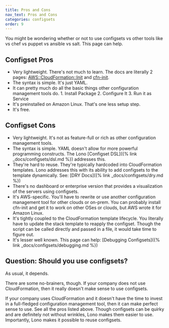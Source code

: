 ```yaml
---
title: Pros and Cons
nav_text: Pros and Cons
categories: configsets
order: 9
---
```


You might be wondering whether or not to use configsets vs other tools like vs chef vs puppet vs ansible vs salt. This page can help.

## Configset Pros

* Very lightweight. There's not much to learn. The docs are literally 2 pages: [AWS::CloudFormation::Init](https://docs.aws.amazon.com/AWSCloudFormation/latest/UserGuide/aws-resource-init.html) and [cfn-init](https://docs.aws.amazon.com/AWSCloudFormation/latest/UserGuide/cfn-init.html).
* The syntax is simple. It's just YAML.
* It can pretty much do all the basic things other configuration management tools do. 1. Install Package 2. Configure It 3. Run it as Service
* It's preinstalled on Amazon Linux. That's one less setup step.
* It's free.

## Configset Cons

* Very lightweight. It's not as feature-full or rich as other configuration management tools.
* The syntax is simple. YAML doesn't allow for more powerful programming constructs. The Lono [Configset DSL]({% link _docs/configsets/dsl.md %}) addresses this.
* They're hard to reuse. They're typically hardcoded into CloudFormation templates.  Lono addresses this with its ability to add configsets to the template dynamically. See: [DRY Docs]({% link _docs/configsets/dry.md %})
* There's no dashboard or enterprise version that provides a visualization of the servers using configsets.
* It's AWS-specific. You'll have to rewrite or use another configuration management tool for other clouds or on-prem. You can probably install cfn-init and get it to work on other OSes or clouds, but AWS wrote it for Amazon Linux.
* It's tightly coupled to the CloudFormation template lifecycle. You literally have to update the stack template to reapply the configset. Though the script can be called directly and passed in a file, it would take time to figure out.
* It's lesser well known. This page can help: [Debugging Configsets]({% link _docs/configsets/debugging.md %})

## Question: Should you use configsets?

As usual, it depends.

There are some no-brainers, though. If your company does not use CloudFormation, then it really doesn't make sense to use configsets.

If your company uses CloudFormation and it doesn't have the time to invest in a full-fledged configuration management tool, then it can make perfect sense to use. See all the pros listed above. Though configsets can be quirky and are definitely not without wrinkles, Lono makes them easier to use. Importantly, Lono makes it possible to reuse configsets.
